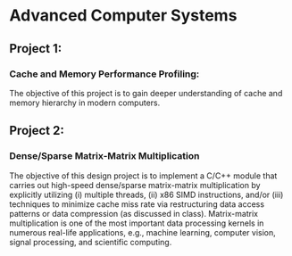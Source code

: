 # Advanced Computer Systems

## Project 1:
### Cache and Memory Performance Profiling:

The objective of this project is to gain deeper understanding of cache and memory hierarchy in modern computers. 

## Project 2: 
### Dense/Sparse Matrix-Matrix Multiplication
The objective of this design project is to implement a C/C++ module that carries out high-speed dense/sparse
matrix-matrix multiplication by explicitly utilizing (i) multiple threads, (ii) x86 SIMD instructions, and/or (iii)
techniques to minimize cache miss rate via restructuring data access patterns or data compression (as discussed in
class). Matrix-matrix multiplication is one of the most important data processing kernels in numerous real-life
applications, e.g., machine learning, computer vision, signal processing, and scientific computing.
